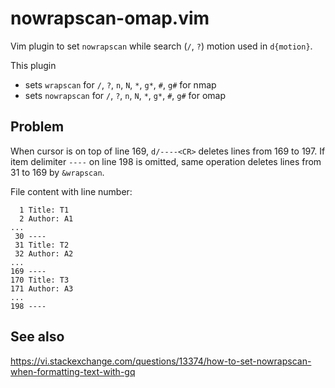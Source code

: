 # nowrapscan-omap.vim

Vim plugin to set `nowrapscan` while search (`/`, `?`) motion used in `d{motion}`.

This plugin
* sets `wrapscan`   for `/`, `?`, `n`, `N`, `*`, `g*`, `#`, `g#` for nmap
* sets `nowrapscan` for `/`, `?`, `n`, `N`, `*`, `g*`, `#`, `g#` for omap

## Problem
When cursor is on top of line 169, `d/----<CR>` deletes lines from 169 to 197.
If item delimiter `----` on line 198 is omitted,
same operation deletes lines from 31 to 169 by `&wrapscan`.

File content with line number:
```
  1 Title: T1
  2 Author: A1
...
 30 ----
 31 Title: T2
 32 Author: A2
...
169 ----
170 Title: T3
171 Author: A3
...
198 ----
```

## See also
https://vi.stackexchange.com/questions/13374/how-to-set-nowrapscan-when-formatting-text-with-gq

